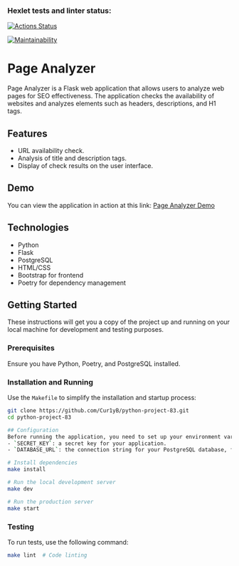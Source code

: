 ### Hexlet tests and linter status:
[![Actions Status](https://github.com/Cur1yB/python-project-83/actions/workflows/hexlet-check.yml/badge.svg)](https://github.com/Cur1yB/python-project-83/actions)

[![Maintainability](https://api.codeclimate.com/v1/badges/6c4adf1f8be5cc6e7697/maintainability)](https://codeclimate.com/github/Cur1yB/python-project-83/maintainability)

# Page Analyzer

Page Analyzer is a Flask web application that allows users to analyze web pages for SEO effectiveness. The application checks the availability of websites and analyzes elements such as headers, descriptions, and H1 tags.

## Features

- URL availability check.
- Analysis of title and description tags.
- Display of check results on the user interface.

## Demo

You can view the application in action at this link:
[Page Analyzer Demo](https://python-project-83-iiur.onrender.com)

## Technologies

- Python
- Flask
- PostgreSQL
- HTML/CSS
- Bootstrap for frontend
- Poetry for dependency management

## Getting Started

These instructions will get you a copy of the project up and running on your local machine for development and testing purposes.

### Prerequisites

Ensure you have Python, Poetry, and PostgreSQL installed.

### Installation and Running

Use the `Makefile` to simplify the installation and startup process:

```bash
git clone https://github.com/Cur1yB/python-project-83.git
cd python-project-83

## Configuration
Before running the application, you need to set up your environment variables. Duplicate the `.env.example` file and rename it to `.env`. Then, modify it with your actual data for the following variables:
- `SECRET_KEY`: a secret key for your application.
- `DATABASE_URL`: the connection string for your PostgreSQL database, formatted as `postgresql://username:password@localhost:5432/database_name`.

# Install dependencies
make install

# Run the local development server
make dev

# Run the production server
make start
```

### Testing

To run tests, use the following command:

```bash
make lint  # Code linting
```

